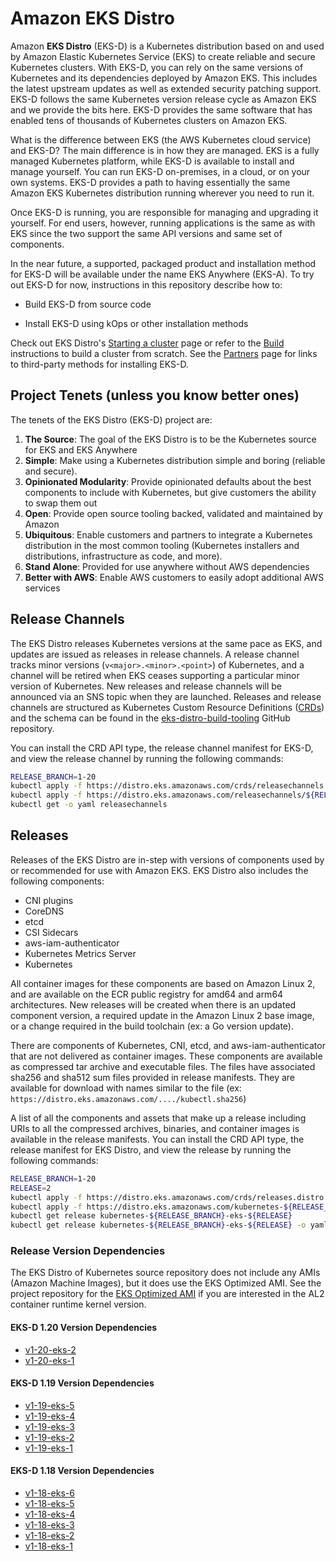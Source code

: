 # Amazon EKS Distro

Amazon **EKS Distro** (EKS-D) is a Kubernetes distribution based on and used by
Amazon Elastic Kubernetes Service (EKS) to create reliable and secure Kubernetes
clusters. With EKS-D, you can rely on the same versions of Kubernetes and its
dependencies deployed by Amazon EKS. This includes the latest upstream updates
as well as extended security patching support. EKS-D follows the same Kubernetes
version release cycle as Amazon EKS and we provide the bits here.  EKS-D
provides the same software that has enabled tens of thousands of Kubernetes
clusters on Amazon EKS.

What is the difference between EKS (the AWS Kubernetes cloud service) and EKS-D?
The main difference is in how they are managed. EKS is a fully managed
Kubernetes platform, while EKS-D is available to install and manage yourself.
You can run EKS-D on-premises, in a cloud, or on your own systems. EKS-D
provides a path to having essentially the same Amazon EKS Kubernetes distribution
running wherever you need to run it.

Once EKS-D is running, you are responsible for managing and
upgrading it yourself. For end users, however, running applications is the
same as with EKS since the two support the same API versions and
same set of components.

In the near future, a supported, packaged product and installation method
for EKS-D will be available under the name EKS Anywhere (EKS-A). To try out
EKS-D for now, instructions in this repository describe how to:

* Build EKS-D from source code

* Install EKS-D using kOps or other installation methods

Check out EKS Distro's [Starting a cluster](users/index.md) page or
refer to the [Build](users/build.md) instructions to build a cluster from scratch.
See the [Partners](users/install/partners.md) page for links to third-party methods for
installing EKS-D.

## Project Tenets (unless you know better ones)

The tenets of the EKS Distro (EKS-D) project are:

1. **The Source**: The goal of the EKS Distro is to be the Kubernetes source for EKS and EKS Anywhere
2. **Simple**: Make using a Kubernetes distribution simple and boring (reliable and secure).
3. **Opinionated Modularity**: Provide opinionated defaults about the best components to include with Kubernetes, but give customers the ability to swap them out
4. **Open**: Provide open source tooling backed, validated and maintained by Amazon
5. **Ubiquitous**: Enable customers and partners to integrate a Kubernetes distribution in the most common tooling (Kubernetes installers and distributions, infrastructure as code, and more).
6. **Stand Alone**: Provided for use anywhere without AWS dependencies
7. **Better with AWS**: Enable AWS customers to easily adopt additional AWS services

## Release Channels

The EKS Distro releases Kubernetes versions at the same pace as EKS, and updates
are issued as releases in release channels. A release channel tracks minor
versions (`v<major>.<minor>.<point>`) of Kubernetes, and a channel will be
retired when EKS ceases supporting a particular minor version of Kubernetes.
New releases and release channels will be announced via an SNS topic when they
are launched. Releases and release channels are structured as Kubernetes Custom
Resource Definitions
([CRDs](https://kubernetes.io/docs/concepts/extend-kubernetes/api-extension/custom-resources/))
and the schema can be found in the
[eks-distro-build-tooling](https://github.com/aws/eks-distro-build-tooling/tree/main/release)
GitHub repository.

You can install the CRD API type, the release channel manifest for EKS-D, and
view the release channel by running the following commands:

```bash
RELEASE_BRANCH=1-20
kubectl apply -f https://distro.eks.amazonaws.com/crds/releasechannels.distro.eks.amazonaws.com-v1alpha1.yaml
kubectl apply -f https://distro.eks.amazonaws.com/releasechannels/${RELEASE_BRANCH}.yaml
kubectl get -o yaml releasechannels
```

## Releases

Releases of the EKS Distro are in-step with versions of components used by or
recommended for use with Amazon EKS. EKS Distro also includes the following
components:

* CNI plugins
* CoreDNS
* etcd
* CSI Sidecars
* aws-iam-authenticator
* Kubernetes Metrics Server
* Kubernetes

All container images for these components are based on Amazon Linux 2, and are
available on the ECR public registry for amd64 and arm64 architectures. New
releases will be created when there is an updated component version, a required
update in the Amazon Linux 2 base image, or a change required in the build
toolchain (ex: a Go version update).

There are components of Kubernetes, CNI, etcd, and aws-iam-authenticator
that are not delivered as container images. These components are available as
compressed tar archive and executable files. The files have associated sha256
and sha512 sum files provided in release manifests. They are available for download
with names similar to the file (ex: `https://distro.eks.amazonaws.com/..../kubectl.sha256`)

A list of all the components and assets that make up a release including URIs
to all the compressed archives, binaries, and container images is available in
the release manifests. You can install the CRD API type, the release
manifest for EKS Distro, and view the release by running the following
commands:

```bash
RELEASE_BRANCH=1-20
RELEASE=2
kubectl apply -f https://distro.eks.amazonaws.com/crds/releases.distro.eks.amazonaws.com-v1alpha1.yaml
kubectl apply -f https://distro.eks.amazonaws.com/kubernetes-${RELEASE_BRANCH}/kubernetes-${RELEASE_BRANCH}-eks-${RELEASE}.yaml
kubectl get release kubernetes-${RELEASE_BRANCH}-eks-${RELEASE}
kubectl get release kubernetes-${RELEASE_BRANCH}-eks-${RELEASE} -o yaml
```

### Release Version Dependencies

The EKS Distro of Kubernetes source repository does not include any AMIs (Amazon
Machine Images), but it does use the EKS Optimized AMI. See the project
repository for the [EKS Optimized AMI](https://github.com/awslabs/amazon-eks-ami)
if you are interested in the AL2 container runtime kernel version.

#### EKS-D 1.20 Version Dependencies
* [v1-20-eks-2](releases/1-20/2/index.md)
* [v1-20-eks-1](releases/1-20/1/index.md)

#### EKS-D 1.19 Version Dependencies
* [v1-19-eks-5](releases/1-19/5/index.md)
* [v1-19-eks-4](releases/1-19/4/index.md)
* [v1-19-eks-3](releases/1-19/3/index.md)
* [v1-19-eks-2](releases/1-19/2/index.md)
* [v1-19-eks-1](releases/1-19/1/index.md)

#### EKS-D 1.18 Version Dependencies
* [v1-18-eks-6](releases/1-18/6/index.md)
* [v1-18-eks-5](releases/1-18/5/index.md)
* [v1-18-eks-4](releases/1-18/4/index.md)
* [v1-18-eks-3](releases/1-18/3/index.md)
* [v1-18-eks-2](releases/1-18/2/index.md)
* [v1-18-eks-1](releases/1-18/1/index.md)
